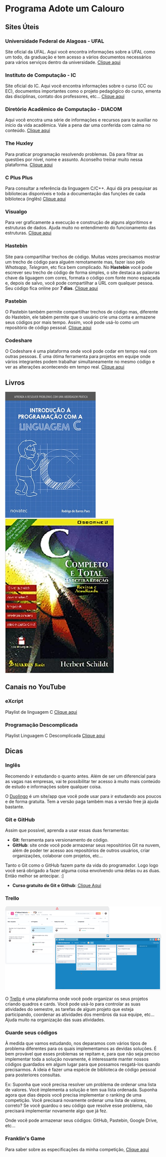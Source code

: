 # Programa Adote um Calouro

## Sites Úteis

### Universidade Federal de Alagoas - UFAL
Site oficial da UFAL. Aqui você encontra informações sobre a UFAL como um todo, da graduação e tem acesso a vários documentos necessários para vários serviços dentro da universidade.
[Clique aqui](https://ufal.br/)

### Instituto de Computação - IC
Site oficial do IC. Aqui você encontra informações sobre o curso (CC ou EC), documentos importantes como o projeto pedagógico do curso, ementa das disciplinas, contato dos professores, etc...
[Clique aqui](https://ic.ufal.br/pt-br)

### Diretório Acadêmico de Computação - DIACOM
Aqui você encotra uma série de informações e recursos para te auxiliar no início da vida acadêmica. Vale a pena dar uma conferida com calma no conteúdo.
[Clique aqui](https://sites.google.com/ic.ufal.br/diacom/Diacom)

### The Huxley
Para praticar programação resolvendo problemas. Dá para filtrar as questões por nível, nome e assunto. Aconselho treinar muito nessa plataforma.
[Clique aqui](https://www.thehuxley.com/)

### C Plus Plus
Para consultar a referência da linguagem C/C++. Aqui dá pra pesquisar as bibliotecas disponíveis e toda a documentação das funções de cada biblioteca (inglês)
[Clique aqui](https://cplusplus.com/)

### Visualgo
Para ver graficamente a execução e construção de alguns algorítimos e estruturas de dados. Ajuda muito no entendimento do funcionamento das estruturas.
[Clique aqui](https://visualgo.net/en)

### Hastebin
Site para compartilhar trechos de código. Muitas vezes precisamos mostrar um trecho de código para alguém remotamente mas, fazer isso pelo _Whatsapp_, _Telegram_, etc fica bem complicado. No **Hastebin** você pode escrever seu trecho de código de forma simples, o site destaca as palavras chave da liguagem com cores, formata o código com fonte mono espaçada e, depois de salvo, você pode compartilhar a URL com qualquer pessoa. Seu código fica online por **7 dias**.
[Clique aqui](https://hastebin.com/)

### Pastebin
O Pastebin também permite compartilhar trechos de código mas, diferente do Hastebin, ele tabém permite que o usuário crie uma conta e armazene seus códigos por mais tempo. Assim, você pode usá-lo como um repositório de código pessoal.
[Clique aqui](https://pastebin.com/)

### Codeshare
O Codeshare é uma plataforma onde você pode codar em tempo real com outras pessoas. É uma ótima ferramenta para projetos em equipe onde vários integrantes podem trabalhar simultaneamente no mesmo código e ver as alterações acontecendo em tempo real.
[Clique aqui](https://codeshare.io/)

## Livros

![Introdução à Linguagem de Programação C](img/c-book-1.jpg)
![Introdução à Linguagem de Programação C](img/c-book-2.jpg)

## Canais no YouTube 

### eXcript
Playlist de linguagem C
[Clique aqui](https://www.youtube.com/playlist?list=PLesCEcYj003SwVdufCQM5FIbrOd0GG1M4)

### Programação Descomplicada
Playlist Linguagem C Descomplicada
[Clique aqui](https://www.youtube.com/playlist?list=PL8iN9FQ7_jt4DJbeQqv--jpTy-2gTA3Cp)

## Dicas

### Inglês
Recomendo ir estudando o quanto antes. Além de ser um diferencial para as vagas nas empresas, vai te possibilitar ter acesso à muito mais conteúdo de estudo e informações sobre qualquer coisa.

O [Duolingo](https://pt.duolingo.com/) é um site/app que você pode usar para ir estudando aos poucos e de forma gratuita. Tem a versão paga também mas a versão free já ajuda bastante.

### Git e GitHub

Assim que possível, aprenda a usar essas duas ferramentas:

* **Git**: ferramenta para versionamento de código. 
* **GitHub**: site onde você pode armazenar seus repositórios Git na nuvem, além de poder ter acesso aos repositórios de outros usuários, criar organizações, colaborar com projetos, etc...

Tanto o Git como o GitHub fazem parte da vida do programador. Logo logo você será obrigado a fazer alguma coisa envolvendo uma delas ou as duas. Então melhor se antecipar. :]

* **Curso gratuito de Git e Github**: [Clique Aqui](https://www.schoolofnet.com/curso/git/controle-de-versao/git-e-github/)

### Trello

![Trello](img/trello.png)

O [Trello](https://trello.com/home) é uma plataforma onde você pode organizar os seus projetos criando quadros e cards. Você pode usá-lo para controlar as suas atividades do semestre, as tarefas de algum projeto que esteja participando, coordenar as atividades dos membros da sua equipe, etc... Ajuda muito na organização das suas atividades.

### Guarde seus códigos

À medida que vamos estudando, nos deparamos com vários tipos de problema diferentes para os quais implementamos as devidas soluções. É bem provável que esses problemas se repitam e, para que não seja preciso implementar toda a solução novamente, é interessante manter nossos códigos guardados em algum lugar para que possamos resgatá-los quando precisarmos. A ideia é fazer uma espécie de biblioteca de código pessoal para posteriores consultas.

Ex: Suponha que você precisa resolver um problema de ordenar uma lista de valores. Você implementa a solução e tem sua lista ordenada. Suponha agora que dias depois você precisa implementar o ranking de uma competição. Você precisará novamente ordenar uma lista de valores, correto? Se você guardou o seu código que resolve esse problema, não precisará implementar novamente algo que já fez.

Onde você pode armazenar seus códigos: GitHub, Pastebin, Google Drive, etc...

### Franklin's Game
Para saber sobre as especificações da minha competição, [Clique aqui](/competicao/README.md)